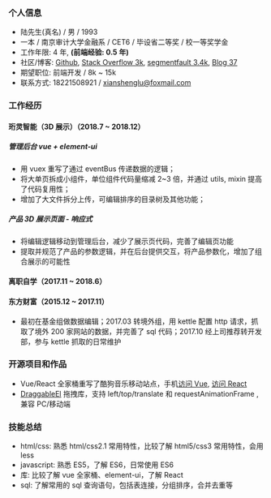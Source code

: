 ### 个人信息

- 陆先生(真名) / 男 / 1993
- 一本 / 南京审计大学金融系 / CET6 / 毕设省二等奖 / 校一等奖学金
- 工作年限: 4 年, **(前端经验: 0.5 年)**
- 社区/博客: [Github](https://github.com/xianshenglu), [Stack Overflow 3k](https://stackoverflow.com/users/9147721/xianshenglu), [segmentfault 3.4k](https://segmentfault.com/u/xianshenglu), [Blog 37](https://xianshenglu.github.io/blog/)
- 期望职位: 前端开发 / 8k ~ 15k
- 联系方式: 18221508921 / xianshenglu@foxmail.com

### 工作经历

#### 珩灵智能（3D 展示）（2018.7 ~ 2018.12）

##### 管理后台 vue + element-ui

- 用 vuex 重写了通过 eventBus 传递数据的逻辑；
- 将大单页拆成小组件，单位组件代码量缩减 2~3 倍，并通过 utils, mixin 提高了代码复用性；
- 增加了大文件拆分上传，可编辑排序的目录树及其他功能；

##### 产品 3D 展示页面 - 响应式

- 将编辑逻辑移动到管理后台，减少了展示页代码，完善了编辑页功能
- 提取并规范了产品的参数逻辑，并在后台提供交互，将产品参数化，增加了组合展示的可能性

#### 离职自学（2017.11 ~ 2018.6）

#### 东方财富（2015.12 ~ 2017.11）

- 最初在基金组做数据编辑；2017.03 转境外组，用 kettle 配置 http 请求，抓取了境外 200 家网站的数据，并完善了 sql 代码；2017.10 经上司推荐转开发部，参与 kettle 抓取的日常维护

### 开源项目和作品

- Vue/React 全家桶重写了酷狗音乐移动站点，手机[访问 Vue](https://xianshenglu.github.io/vue/demo/kugou/dist/index.html), [访问 React](https://xianshenglu.github.io/vue/demo/kugou-react/build/#/)
- [DraggableEl](https://github.com/xianshenglu/DraggableEl) 拖拽库，支持 left/top/translate 和 requestAnimationFrame , 兼容 PC/移动端

### 技能总结

- html/css: 熟悉 html/css2.1 常用特性，比较了解 html5/css3 常用特性，会用 less
- javascript: 熟悉 ES5，了解 ES6，日常使用 ES6
- 库: 比较了解 vue 全家桶、element-ui，了解 React
- sql: 了解常用的 sql 查询语句，包括表连接，分组排序，合并去重等
